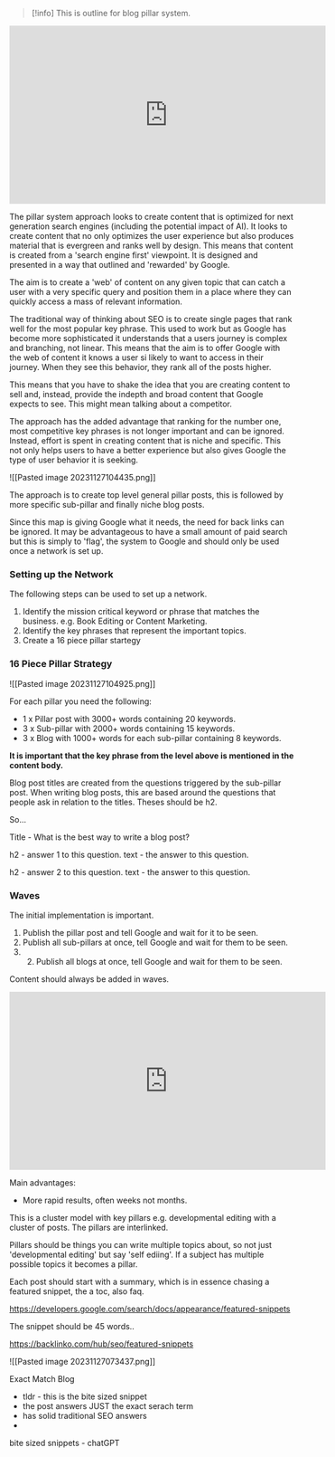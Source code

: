 > [!info] 
>  This is outline for blog pillar system.

<iframe width="560" height="315" src="https://www.youtube.com/embed/K5uCH8Sr3L0?si=GlP4ycfXWhLr7OuV" title="YouTube video player" frameborder="0" allow="accelerometer; autoplay; clipboard-write; encrypted-media; gyroscope; picture-in-picture; web-share" allowfullscreen></iframe>

The pillar system approach looks to create content that is optimized for next generation search engines (including the potential impact of AI). It looks to create content that no only optimizes the user experience but also produces material that is evergreen and ranks well by design. This means that content is created from a 'search engine first' viewpoint. It is designed and presented in a way that outlined and 'rewarded' by Google.

The aim is to create a 'web' of content on any given topic that can catch a user with a very specific query and position them in a place where they can quickly access a mass of relevant information. 

The traditional way of thinking about SEO is to create single pages that rank well for the most popular key phrase. This used to work but as Google has become more sophisticated it understands that a users journey is complex and branching, not linear. This means that the aim is to offer Google with the web of content it knows a user si likely to want to access in their journey. When they see this behavior, they rank all of the posts higher.

This means that you have to shake the idea that you are creating content to sell and, instead, provide the indepth and broad content that Google expects to see. This might mean talking about a competitor.

The approach has the added advantage that ranking for the number one, most competitive key phrases is not longer important and can be ignored. Instead, effort is spent in creating content that is niche and specific. This not only helps users to have a better experience but also gives Google the type of user behavior it is seeking.  

![[Pasted image 20231127104435.png]]

The approach is to create top level general pillar posts, this is followed by more specific sub-pillar and finally niche blog posts. 

Since this map is giving Google what it needs, the need for back links can be ignored. It may be advantageous to have a small amount of paid search but this is simply to 'flag', the system to Google and should only be used once a network is set up. 

### Setting up the Network
The following steps can be used to set up a network.

1. Identify the mission critical keyword or phrase that matches the business. e.g. Book Editing or Content Marketing. 
2. Identify the key phrases that represent the important topics. 
3. Create a 16 piece pillar startegy

### 16 Piece Pillar Strategy

![[Pasted image 20231127104925.png]]

For each pillar you need the following:

- 1  x Pillar post with 3000+ words containing 20 keywords.
- 3 x Sub-pillar with 2000+ words containing 15 keywords.
- 3 x Blog with 1000+ words for each sub-pillar containing 8 keywords.

**It is important that the key phrase from the level above is mentioned in the content body.**

Blog post titles are created from the questions triggered by the sub-pillar post. When writing blog posts, this are based around the questions that people ask in relation to the titles. Theses should be h2.

So...

Title - What is the best way to write a blog post?

h2 - answer 1 to this question.
text - the answer to this question. 

h2 - answer 2 to this question.
text - the answer to this question. 

### Waves
The initial implementation is important. 

1. Publish the pillar post and tell Google and wait for it to be seen.
2. Publish all sub-pillars at once, tell Google and wait for them to be seen. 
3. 2. Publish all blogs at once, tell Google and wait for them to be seen. 

Content should always be added in waves. 


<iframe width="560" height="315" src="https://www.youtube.com/embed/trISrXJZn6I?si=4dKlNmG0XGNkdJ9F" title="YouTube video player" frameborder="0" allow="accelerometer; autoplay; clipboard-write; encrypted-media; gyroscope; picture-in-picture; web-share" allowfullscreen></iframe>

Main advantages:

- More rapid results, often weeks not months. 

This is a cluster model with key pillars e.g. developmental editing with a cluster of posts. The pillars are interlinked.

Pillars should be things you can write multiple topics about, so not just 'developmental editing' but say 'self ediing'. If a subject has multiple possible topics it becomes a pillar.

Each post should start with a summary, which is in essence chasing a featured snippet, the a toc, also faq.

https://developers.google.com/search/docs/appearance/featured-snippets

The snippet should be 45 words..

https://backlinko.com/hub/seo/featured-snippets

![[Pasted image 20231127073437.png]]


Exact Match Blog

- tldr - this is the bite sized snippet
- the post answers JUST the exact serach term
- has solid traditional SEO answers
- 
bite sized snippets - chatGPT



